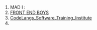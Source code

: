 1. MAD I : [](https://www.youtube.com/@madi6496)
2. [ FRONT END BOYS ](https://www.youtube.com/@boy.frontend/videos)
3. [ CodeLangs_Software_Training_Institute ](https://www.youtube.com/@codelangs/playlists)
4. 